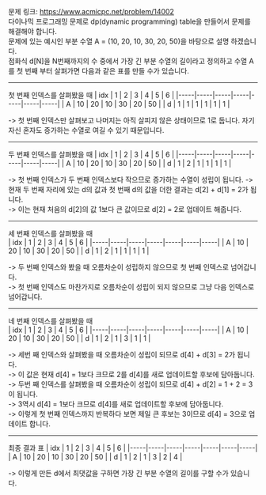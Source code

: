 문제 링크: https://www.acmicpc.net/problem/14002  
다이나믹 프로그래밍 문제로 dp(dynamic programming) table을 만들어서 문제를 해결해야 합니다.  
문제에 있는 예시인 부분 수열 A = (10, 20, 10, 30, 20, 50)을 바탕으로 설명 하겠습니다.  
점화식 d[N]을 N번째까지의 수 중에서 가장 긴 부분 수열의 길이라고 정의하고 수열 A를 첫 번째 부터 살펴가면 다음과 같은 표를 만들 수가 있습니다.  
- - -
첫 번째 인덱스를 살펴봤을 때
| idx | 1 | 2 | 3 | 4 | 5 | 6 |
|-----|-----|-----|-----|-----|-----|-----|
| A | 10 | 20 | 10 | 30 | 20 | 50 |
| d | 1 | 1 | 1 | 1 | 1 | 1 |

-> 첫 번째 인덱스만 살펴보고 나머지는 아직 살피지 않은 상태이므로 1로 둡니다. 자기 자신 혼자도 증가하는 수열로 여길 수 있기 때문입니다.  
- - -
두 번째 인덱스를 살펴봤을 때
| idx | 1 | 2 | 3 | 4 | 5 | 6 |
|-----|-----|-----|-----|-----|-----|-----|
| A | 10 | 20 | 10 | 30 | 20 | 50 |
| d | 1 | 2 | 1 | 1 | 1 | 1 |

-> 첫 번째 인덱스가 두 번째 인덱스보다 작으므로 증가하는 수열이 성립이 됩니다. 
-> 현재 두 번째 자리에 있는 d의 값과 첫 번째 d의 값을 더한 결과는 d[2] + d[1] = 2가 됩니다.  
-> 이는 현재 처음의 d[2]의 값 1보다 큰 값이므로 d[2] = 2로 업데이트 해줍니다.  
- - -
세 번째 인덱스를 살펴봤을 때  
| idx | 1 | 2 | 3 | 4 | 5 | 6 |
|-----|-----|-----|-----|-----|-----|-----|
| A | 10 | 20 | 10 | 30 | 20 | 50 |
| d | 1 | 2 | 1 | 1 | 1 | 1 |

-> 두 번째 인덱스와 봤을 때 오름차순이 성립하지 않으므로 첫 번째 인덱스로 넘어갑니다.  
-> 첫 번째 인덱스도 마찬가지로 오름차순이 성립이 되지 않으므로 그냥 다음 인덱스로 넘어갑니다.  
- - -
네 번째 인덱스를 살펴봤을 때  
| idx | 1 | 2 | 3 | 4 | 5 | 6 |
|-----|-----|-----|-----|-----|-----|-----|
| A | 10 | 20 | 10 | 30 | 20 | 50 |
| d | 1 | 2 | 1 | 3 | 1 | 1 |

-> 세번 째 인덱스와 살펴봤을 때 오름차순이 성립이 되므로 d[4] + d[3] = 2가 됩니다.  
-> 이 값은 현재 d[4] = 1보다 크므로 2를 d[4]를 새로 업데이트할 후보에 담아둡니다.  
-> 두번 째 인덱스를 살펴봤을 때 오름차순이 성립이 되므로 d[4] + d[2] = 1 + 2 = 3이 됩니다.  
-> 3역시 d[4] = 1보다 크므로 d[4]를 새로 업데이트할 후보에 담아둡니다.  
-> 이렇게 첫 번째 인덱스까지 반복하다 보면 제일 큰 후보는 3이므로 d[4] = 3으로 업데이트 합니다.  
- - -
최종 결과 표
| idx | 1 | 2 | 3 | 4 | 5 | 6 |
|-----|-----|-----|-----|-----|-----|-----|
| A | 10 | 20 | 10 | 30 | 20 | 50 |
| d | 1 | 2 | 1 | 3 | 2 | 4 |

-> 이렇게 만든 d에서 최댓값을 구하면 가장 긴 부분 수열의 길이를 구할 수가 있습니다.  
